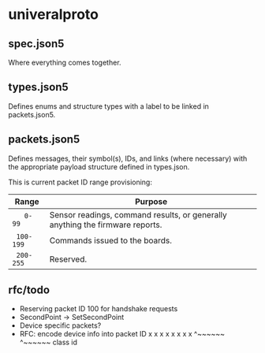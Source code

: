 # univeralproto

## spec.json5

Where everything comes together.

## types.json5

Defines enums and structure types with a label to be linked in packets.json5.

## packets.json5

Defines messages, their symbol(s), IDs, and links (where necessary) with 
the appropriate payload structure defined in types.json.

This is current packet ID range provisioning:

| Range      | Purpose |
| ---------- | --------|
| `   0- 99` | Sensor readings, command results, or generally anything the firmware reports. |
| ` 100-199` | Commands issued to the boards. |
| ` 200-255` | Reserved. |


## rfc/todo

- Reserving packet ID 100 for handshake requests
- SecondPoint -> SetSecondPoint
- Device specific packets?
- RFC: encode device info into packet ID
  x x x x x x x x
  ^~~~~~~ ^~~~~~~
  class   id

